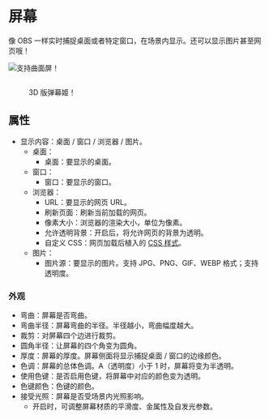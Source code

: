 # 屏幕

像 OBS 一样实时捕捉桌面或者特定窗口，在场景内显示。还可以显示图片甚至网页哦！

![支持曲面屏！](https://user-images.githubusercontent.com/3406505/191217373-999ec1ec-e086-4e55-b6b6-48575b09d02f.png)

<figure><img src="/images/Z%$N2}SW5{W2N8V2P_W[HMT.png" alt="" /><figcaption><p>3D 版弹幕姬！</p></figcaption></figure>

## 属性

* 显示内容：桌面 / 窗口 / 浏览器 / 图片。
  * 桌面：
    * 桌面：要显示的桌面。
  * 窗口：
    * 窗口：要显示的窗口。
  * 浏览器：
    * URL：要显示的网页 URL。
    * 刷新页面：刷新当前加载的网页。
    * 像素大小：浏览器的渲染大小，单位为像素。
    * 允许透明背景：开启后，将允许网页的背景为透明。
    * 自定义 CSS：网页加载后植入的 [CSS 样式](https://developer.mozilla.org/docs/Web/CSS)。
  * 图片：
    * 图片源：要显示的图片。支持 JPG、PNG、GIF、WEBP 格式；支持透明度。

### 外观

* 弯曲：屏幕是否弯曲。
* 弯曲半径：屏幕弯曲的半径。半径越小，弯曲幅度越大。
* 裁剪：对屏幕四个边进行裁剪。
* 圆角半径：让屏幕的四个角变为圆角。
* 厚度：屏幕的厚度。屏幕侧面将显示捕捉桌面 / 窗口的边缘颜色。
* 色调：屏幕的总体色调。A（透明度）小于 1 时，屏幕将变为半透明。
* 使用色键：是否启用色键，将屏幕中对应的颜色变为透明。
* 色键颜色：色键的颜色。
* 接受光照：屏幕是否受场景内光照影响。
  * 开启时，可调整屏幕材质的平滑度、金属性及自发光参数。
